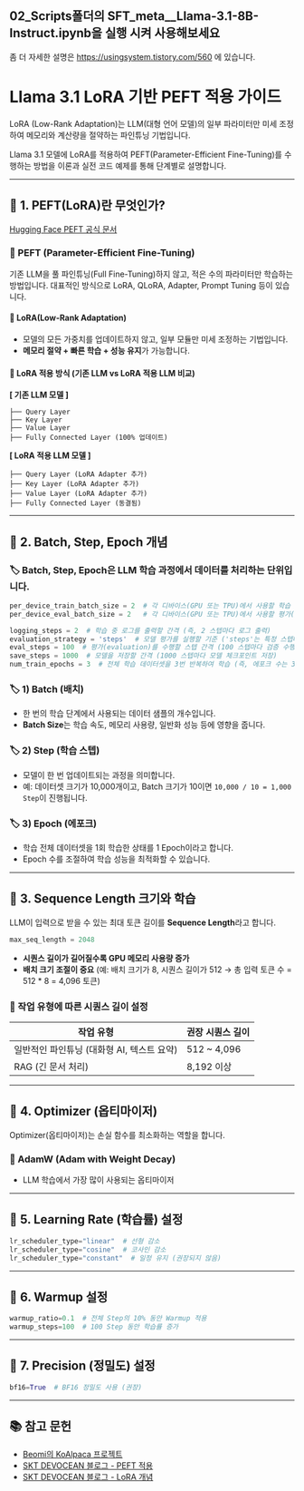 ## 02_Scripts폴더의 SFT_meta__Llama-3.1-8B-Instruct.ipynb을 실행 시켜 사용해보세요

좀 더 자세한 설명은 https://usingsystem.tistory.com/560 에 있습니다.


# Llama 3.1 LoRA 기반 PEFT 적용 가이드

LoRA (Low-Rank Adaptation)는 LLM(대형 언어 모델)의 일부 파라미터만 미세 조정하여 메모리와 계산량을 절약하는 파인튜닝 기법입니다.

Llama 3.1 모델에 LoRA를 적용하여 PEFT(Parameter-Efficient Fine-Tuning)를 수행하는 방법을 이론과 실전 코드 예제를 통해 단계별로 설명합니다.

---

## 📌 1. PEFT(LoRA)란 무엇인가?

[Hugging Face PEFT 공식 문서](https://github.com/huggingface/peft)

### 🔹 PEFT (Parameter-Efficient Fine-Tuning)
기존 LLM을 풀 파인튜닝(Full Fine-Tuning)하지 않고, 적은 수의 파라미터만 학습하는 방법입니다. 대표적인 방식으로 LoRA, QLoRA, Adapter, Prompt Tuning 등이 있습니다.

#### 🔹 LoRA(Low-Rank Adaptation)
- 모델의 모든 가중치를 업데이트하지 않고, 일부 모듈만 미세 조정하는 기법입니다.
- **메모리 절약 + 빠른 학습 + 성능 유지**가 가능합니다.

#### 🔹 LoRA 적용 방식 (기존 LLM vs LoRA 적용 LLM 비교)

**[ 기존 LLM 모델 ]**
```
├── Query Layer
├── Key Layer
├── Value Layer
├── Fully Connected Layer (100% 업데이트)
```

**[ LoRA 적용 LLM 모델 ]**
```
├── Query Layer (LoRA Adapter 추가)
├── Key Layer (LoRA Adapter 추가)
├── Value Layer (LoRA Adapter 추가)
├── Fully Connected Layer (동결됨)
```

---

## 📌 2. Batch, Step, Epoch 개념

### 🏷️ Batch, Step, Epoch은 LLM 학습 과정에서 데이터를 처리하는 단위입니다.
```python
per_device_train_batch_size = 2  # 각 디바이스(GPU 또는 TPU)에서 사용할 학습 배치 크기
per_device_eval_batch_size = 2   # 각 디바이스(GPU 또는 TPU)에서 사용할 평가(검증) 배치 크기

logging_steps = 2  # 학습 중 로그를 출력할 간격 (즉, 2 스텝마다 로그 출력)
evaluation_strategy = 'steps'  # 모델 평가를 실행할 기준 ('steps'는 특정 스텝마다 평가 수행)
eval_steps = 100  # 평가(evaluation)를 수행할 스텝 간격 (100 스텝마다 검증 수행)
save_steps = 1000  # 모델을 저장할 간격 (1000 스텝마다 모델 체크포인트 저장)
num_train_epochs = 3  # 전체 학습 데이터셋을 3번 반복하여 학습 (즉, 에포크 수는 3)
```

### 🏷️ 1) Batch (배치)
- 한 번의 학습 단계에서 사용되는 데이터 샘플의 개수입니다.
- **Batch Size**는 학습 속도, 메모리 사용량, 일반화 성능 등에 영향을 줍니다.

### 🏷️ 2) Step (학습 스텝)
- 모델이 한 번 업데이트되는 과정을 의미합니다.
- 예: 데이터셋 크기가 10,000개이고, Batch 크기가 10이면 `10,000 / 10 = 1,000 Step`이 진행됩니다.

### 🏷️ 3) Epoch (에포크)
- 학습 전체 데이터셋을 1회 학습한 상태를 1 Epoch이라고 합니다.
- Epoch 수를 조절하여 학습 성능을 최적화할 수 있습니다.

---

## 📌 3. Sequence Length 크기와 학습

LLM이 입력으로 받을 수 있는 최대 토큰 길이를 **Sequence Length**라고 합니다.
```python
max_seq_length = 2048
```

- **시퀀스 길이가 길어질수록 GPU 메모리 사용량 증가**
- **배치 크기 조절이 중요** (예: 배치 크기가 8, 시퀀스 길이가 512 → 총 입력 토큰 수 = 512 * 8 = 4,096 토큰)

### 🔹 작업 유형에 따른 시퀀스 길이 설정
| 작업 유형 | 권장 시퀀스 길이 |
|-----------|--------------|
| 일반적인 파인튜닝 (대화형 AI, 텍스트 요약) | 512 ~ 4,096 |
| RAG (긴 문서 처리) | 8,192 이상 |

---

## 📌 4. Optimizer (옵티마이저)

Optimizer(옵티마이저)는 손실 함수를 최소화하는 역할을 합니다.

### 🔹 AdamW (Adam with Weight Decay)
- LLM 학습에서 가장 많이 사용되는 옵티마이저

---

## 📌 5. Learning Rate (학습률) 설정
```python
lr_scheduler_type="linear"  # 선형 감소
lr_scheduler_type="cosine"  # 코사인 감소
lr_scheduler_type="constant"  # 일정 유지 (권장되지 않음)
```

---

## 📌 6. Warmup 설정
```python
warmup_ratio=0.1  # 전체 Step의 10% 동안 Warmup 적용
warmup_steps=100  # 100 Step 동안 학습률 증가
```

---

## 📌 7. Precision (정밀도) 설정
```python
bf16=True  # BF16 정밀도 사용 (권장)
```

---

## 📚 참고 문헌
- [Beomi의 KoAlpaca 프로젝트](https://github.com/Beomi/KoAlpaca?tab=readme-ov-file)
- [SKT DEVOCEAN 블로그 - PEFT 적용](https://devocean.sk.com/blog/techBoardDetail.do?ID=167242&boardType=techBlog&searchData=&searchDataMain=&page=&subIndex=&searchText=&techType=&searchDataSub=&comment=)
- [SKT DEVOCEAN 블로그 - LoRA 개념](https://devocean.sk.com/blog/techBoardDetail.do?ID=167265&boardType=techBlog)
